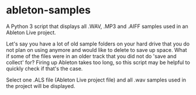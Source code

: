 # ableton-samples
A Python 3 script that displays all .WAV, .MP3 and .AIFF samples used in an Ableton Live project.

Let's say you have a lot of old sample folders on your hard drive that you do not plan on using anymore and would like to delete to save up space. What if some of the files were in an older track that you did not do 'save and collect' for? Firing up Ableton takes too long, so this script may be helpful to quickly check if that's the case. 

Select one .ALS file (Ableton Live project file) and all .wav samples used in the project will be displayed. 
